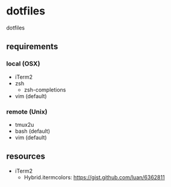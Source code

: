 # dotfiles

dotfiles

## requirements

### local (OSX)

- iTerm2
- zsh
    - zsh-completions
- vim (default)

### remote (Unix)

- tmux2u
- bash (default)
- vim (default)

## resources

- iTerm2
    - Hybrid.itermcolors: https://gist.github.com/luan/6362811
